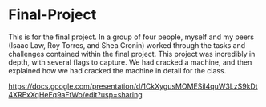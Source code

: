 # Final-Project

This is for the final project. In a group of four people, myself and my peers (Isaac Law, Roy Torres, and Shea Cronin) worked through the tasks and challenges contained within the final project. This project was incredibly in depth, with several flags to capture. We had cracked a machine, and then explained how we had cracked the machine in detail for the class.

https://docs.google.com/presentation/d/1CkXygusMOMESil4quW3LzS9kDt4XRExXqHeEq9aFtWo/edit?usp=sharing
